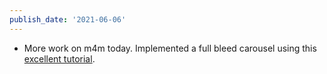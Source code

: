```yaml
---
publish_date: '2021-06-06'
---
```


- More work on m4m today. Implemented a full bleed carousel using this [excellent tutorial](https://www.bram.us/2021/05/06/css-full-bleed-scroll-snapping-carousel-with-visible-overflow/).
